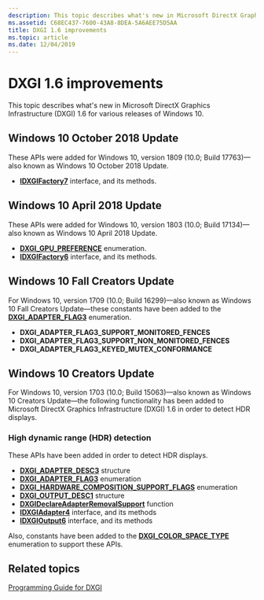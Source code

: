 ```yaml
---
description: This topic describes what's new in Microsoft DirectX Graphics Infrastructure (DXGI) 1.6 for various releases of Windows 10.
ms.assetid: C68EC437-7600-43A8-8DEA-5A6AEE75D5AA
title: DXGI 1.6 improvements
ms.topic: article
ms.date: 12/04/2019
---
```


# DXGI 1.6 improvements

This topic describes what's new in Microsoft DirectX Graphics Infrastructure (DXGI) 1.6 for various releases of Windows 10.

## Windows 10 October 2018 Update

These APIs were added for Windows 10, version 1809 (10.0; Build 17763)&mdash;also known as Windows 10 October 2018 Update.

- [**IDXGIFactory7**](/windows/win32/api/dxgi1_6/nn-dxgi1_6-idxgifactory7) interface, and its methods.

## Windows 10 April 2018 Update

These APIs were added for Windows 10, version 1803 (10.0; Build 17134)&mdash;also known as Windows 10 April 2018 Update.

- [**DXGI_GPU_PREFERENCE**](/windows/win32/api/dxgi1_6/ne-dxgi1_6-dxgi_gpu_preference) enumeration.
- [**IDXGIFactory6**](/windows/win32/api/dxgi1_6/nn-dxgi1_6-idxgifactory6) interface, and its methods.

## Windows 10 Fall Creators Update

For Windows 10, version 1709 (10.0; Build 16299)&mdash;also known as Windows 10 Fall Creators Update&mdash;these constants have been added to the [**DXGI_ADAPTER_FLAG3**](/windows/win32/api/dxgi1_6/ne-dxgi1_6-dxgi_adapter_flag3) enumeration. 

- **DXGI_ADAPTER_FLAG3_SUPPORT_MONITORED_FENCES**
- **DXGI_ADAPTER_FLAG3_SUPPORT_NON_MONITORED_FENCES**
- **DXGI_ADAPTER_FLAG3_KEYED_MUTEX_CONFORMANCE**

## Windows 10 Creators Update

For Windows 10, version 1703 (10.0; Build 15063)&mdash;also known as Windows 10 Creators Update&mdash;the following functionality has been added to Microsoft DirectX Graphics Infrastructure (DXGI) 1.6 in order to detect HDR displays.

### High dynamic range (HDR) detection

These APIs have been added in order to detect HDR displays.

- [**DXGI_ADAPTER_DESC3**](/windows/win32/api/dxgi1_6/ns-dxgi1_6-dxgi_adapter_desc3) structure
- [**DXGI_ADAPTER_FLAG3**](/windows/win32/api/dxgi1_6/ne-dxgi1_6-dxgi_adapter_flag3) enumeration
- [**DXGI_HARDWARE_COMPOSITION_SUPPORT_FLAGS**](/windows/win32/api/dxgi1_6/ne-dxgi1_6-dxgi_hardware_composition_support_flags) enumeration
- [**DXGI_OUTPUT_DESC1**](/windows/win32/api/dxgi1_6/ns-dxgi1_6-dxgi_output_desc1) structure
- [**DXGIDeclareAdapterRemovalSupport**](/windows/win32/api/dxgi1_6/nf-dxgi1_6-dxgideclareadapterremovalsupport) function
- [**IDXGIAdapter4**](/windows/win32/api/dxgi1_6/nn-dxgi1_6-idxgiadapter4) interface, and its methods
- [**IDXGIOutput6**](/windows/win32/api/dxgi1_6/nn-dxgi1_6-idxgioutput6) interface, and its methods

Also, constants have been added to the [**DXGI_COLOR_SPACE_TYPE**](/windows/win32/api/dxgicommon/ne-dxgicommon-dxgi_color_space_type) enumeration to support these APIs.

## Related topics
[Programming Guide for DXGI](dx-graphics-dxgi-overviews.md)
